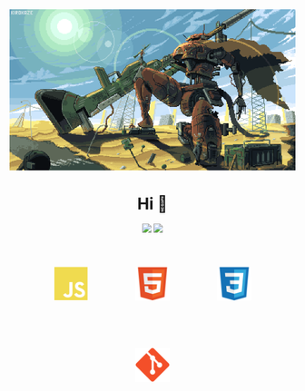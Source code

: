 
<div align="center">
<img  src="pixelgif.webp" >
<h1 > Hi 👋</h1>
<img height="150em" src="https://github-readme-stats.vercel.app/api?username=JHenrique-m&show_icons=true&theme=onedark&include_all_commits=true&count_private=true">
<img height="150em" src="https://github-readme-stats.vercel.app/api/top-langs/?username=JHenrique-m&layout=compact&langs_count=7&theme=onedark"><br><br>
<img  height="60" style="padding:40px"src="https://raw.githubusercontent.com/devicons/devicon/master/icons/javascript/javascript-plain.svg">
<img  height="60" style="padding:40px"src="https://raw.githubusercontent.com/devicons/devicon/master/icons/html5/html5-original.svg">
<img  height="60" style="padding:40px" src="https://raw.githubusercontent.com/devicons/devicon/master/icons/css3/css3-original.svg">
<img  height="60" style="padding:40px" src="https://raw.githubusercontent.com/devicons/devicon/master/icons/git/git-original.svg">

</div>  

